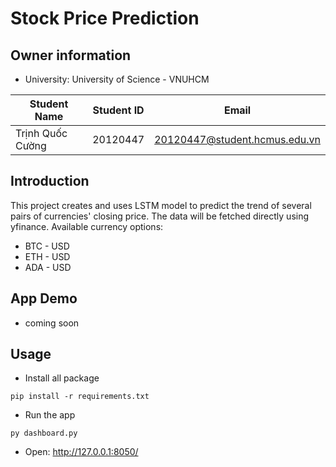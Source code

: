 # Stock Price Prediction

## Owner information

- University: University of Science - VNUHCM

| Student Name     | Student ID | Email                         |
| ---------------- | ---------- | ----------------------------- |
| Trịnh Quốc Cường | 20120447   | 20120447@student.hcmus.edu.vn |

## Introduction

This project creates and uses LSTM model to predict the trend of several pairs of currencies' closing price. The data will be fetched directly using yfinance. Available currency options:

- BTC - USD
- ETH - USD
- ADA - USD

## App Demo

- coming soon

## Usage

- Install all package

```
pip install -r requirements.txt
```

- Run the app

```
py dashboard.py
```

- Open: http://127.0.0.1:8050/
